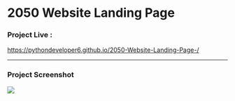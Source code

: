 # 2050 Website Landing Page


### Project Live :
https://pythondeveloper6.github.io/2050-Website-Landing-Page-/

--------

### Project Screenshot
![](screenshot.png)
